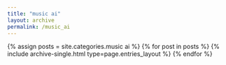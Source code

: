 ```yaml
---
title: "music ai"
layout: archive
permalink: /music_ai
---
```


{% assign posts = site.categories.music ai %}
{% for post in posts %} {% include archive-single.html type=page.entries_layout %} {% endfor %}
